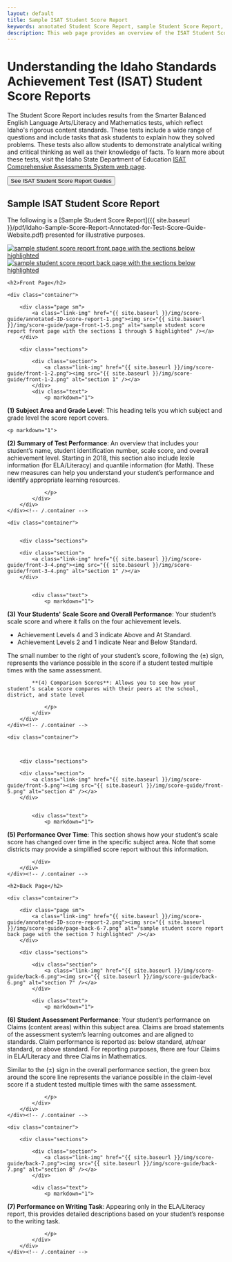 ```yaml
---
layout: default
title: Sample ISAT Student Score Report
keywords: annotated Student Score Report, sample Student Score Report, handout, Understanding Your Student’s Scores
description: This web page provides an overview of the ISAT Student Score Report’s layout and provides a downloadable PDF handout for easy offline use.
---
```


# Understanding the Idaho Standards Achievement Test (ISAT) Student Score Reports

The Student Score Report includes results from the Smarter Balanced English Language Arts/Literacy and Mathematics tests, which reflect Idaho's rigorous content standards. These tests include a wide range of questions and include tasks that ask students to explain how they solved problems. These tests also allow students to demonstrate analytical writing and critical thinking as well as their knowledge of facts. To learn more about these tests, visit the Idaho State Department of Education [ISAT Comprehensive Assessments System web page](http://sde.idaho.gov/assessment/isat-cas/).

<button type="button" class="btn-blue" data-link="http://sde.idaho.gov/assessment/isat-cas/">See ISAT Student Score Report Guides</button>


## Sample ISAT Student Score Report

<div class="block" markdown="1">

The following is a [Sample Student Score Report]({{ site.baseurl }}/pdf/Idaho-Sample-Score-Report-Annotated-for-Test-Score-Guide-Website.pdf) presented for illustrative purposes. <!-- You can also download a PDF of our score report guide,  [Understanding Your Student's Scores]({{ site.baseurl }}/pdf/Understanding-Your-Student-Scores-Combined.pdf). -->


<div class="page">
	<a class="link-img" href="{{ site.baseurl }}/img/score-guide/annotated-ID-score-report-1.png"><img src="{{ site.baseurl }}/img/score-guide/annotated-ID-score-report-1.png" alt="sample student score report front page with the sections below highlighted" /></a>
</div>
<div class="page">
	<a class="link-img" href="{{ site.baseurl }}/img/score-guide/annotated-ID-score-report-2.png"><img src="{{ site.baseurl }}/img/score-guide/annotated-ID-score-report-2.png"  alt="sample student score report back page with the sections below highlighted" /></a>
</div>

</div><!-- /.block -->




<div class="block w-sections">

	<h2>Front Page</h2>

	<div class="container">

		<div class="page sm">
			<a class="link-img" href="{{ site.baseurl }}/img/score-guide/annotated-ID-score-report-1.png"><img src="{{ site.baseurl }}/img/score-guide/page-front-1-5.png" alt="sample student score report front page with the sections 1 through 5 highlighted" /></a>
		</div>

		<div class="sections">

			<div class="section">
				<a class="link-img" href="{{ site.baseurl }}/img/score-guide/front-1-2.png"><img src="{{ site.baseurl }}/img/score-guide/front-1-2.png" alt="section 1" /></a>
			</div>
			<div class="text">
				<p markdown="1">

**(1) Subject Area and Grade Level**: This heading tells you which subject and grade level the score report covers.</p>

	<p markdown="1">

**(2) Summary of Test Performance**: An overview that includes your student’s name, student identification number, scale score, and overall achievement level. Starting in 2018, this section also include lexile information (for ELA/Literacy) and quantile information (for Math). These new measures can help you understand your student’s performance and identify appropriate learning resources.

				</p>
			</div>			
		</div>
	</div><!-- /.container -->
</div><!-- /.block -->



<div class="block w-sections">


	<div class="container">


		<div class="sections">

		<div class="section">
			<a class="link-img" href="{{ site.baseurl }}/img/score-guide/front-3-4.png"><img src="{{ site.baseurl }}/img/score-guide/front-3-4.png" alt="section 1" /></a>
		</div>


			<div class="text">
				<p markdown="1">
**(3) Your Students' Scale Score and Overall Performance**: Your student’s scale score and where it falls on the four achievement levels. </p>
<ul>
<li>Achievement Levels 4 and 3 indicate Above and At Standard.</li>
<li>Achievement Levels 2 and 1 indicate Near and Below Standard.</li>
</ul>


<p>The small number to the right of your student’s score, following the (±) sign, represents the variance possible in the score if a student tested multiple times with the same assessment.
</p>
					<p markdown="1">

			**(4) Comparison Scores**: Allows you to see how your student’s scale score compares with their peers at the school, district, and state level

				</p>
			</div>			
		</div>
	</div><!-- /.container -->
</div><!-- /.block -->






<div class="block w-sections">



	<div class="container">



		<div class="sections">

		<div class="section">
			<a class="link-img" href="{{ site.baseurl }}/img/score-guide/front-5.png"><img src="{{ site.baseurl }}/img/score-guide/front-5.png" alt="section 4" /></a>
		</div>


			<div class="text">
				<p markdown="1">

**(5) Performance Over Time**: This section shows how your student’s scale score has changed over time in the specific subject area. Note that some districts may provide a simplified score report without this information.</p>

			</div>			
		</div>
	</div><!-- /.container -->
</div><!-- /.block -->


<div class="block w-sections">

	<h2>Back Page</h2>

	<div class="container">

		<div class="page sm">
			<a class="link-img" href="{{ site.baseurl }}/img/score-guide/annotated-ID-score-report-2.png"><img src="{{ site.baseurl }}/img/score-guide/page-back-6-7.png" alt="sample student score report back page with the section 7 highlighted" /></a>
		</div>

		<div class="sections">

			<div class="section">
				<a class="link-img" href="{{ site.baseurl }}/img/score-guide/back-6.png"><img src="{{ site.baseurl }}/img/score-guide/back-6.png" alt="section 7" /></a>
			</div>

			<div class="text">
				<p markdown="1">

**(6) Student Assessment Performance**: Your student’s performance on Claims (content areas) within this subject area. Claims are broad statements of the assessment system’s learning outcomes and are aligned to standards. Claim performance is reported as: below standard, at/near standard, or above standard. For reporting purposes, there are four Claims in ELA/Literacy and three Claims in Mathematics.		</p>		
<p>
Similar to the (±) sign in the overall performance section, the green box around the score line represents the variance possible in the claim-level score if a student tested multiple times with the same assessment.


				</p>
			</div>			
		</div>
	</div><!-- /.container -->
</div><!-- /.block -->




<div class="block w-sections">

	<div class="container">

		<div class="sections">

			<div class="section">
				<a class="link-img" href="{{ site.baseurl }}/img/score-guide/back-7.png"><img src="{{ site.baseurl }}/img/score-guide/back-7.png" alt="section 8" /></a>
			</div>

			<div class="text">
				<p markdown="1">

**(7) Performance on Writing Task**: Appearing only in the ELA/Literacy report, this provides detailed descriptions based on your student’s response to the writing task.

				</p>
			</div>			
		</div>
	</div><!-- /.container -->
</div><!-- /.block -->
